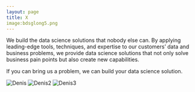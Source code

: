 ```yaml
---
layout: page
title: X
image:bdsglong5.png
---
```


We build the data science solutions that nobody else can. By applying leading-edge tools, techniques, and expertise to our customers’ data and business problems, we provide data science solutions that not only solve business pain points but also create new capabilities.
 
If you can bring us a problem, we can build your data science solution.

![Denis]("/img/DVrdoljak.jpg")
![Denis2]("../img/DVrdoljak.jpg")
![Denis3]("img/DVrdoljak.jpg")
